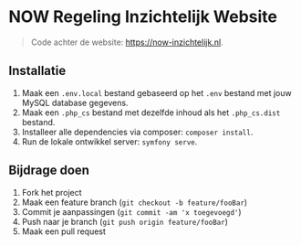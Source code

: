 # NOW Regeling Inzichtelijk Website
> Code achter de website: https://now-inzichtelijk.nl.

## Installatie

1. Maak een `.env.local` bestand gebaseerd op het `.env` bestand met jouw MySQL database gegevens.
2. Maak een `.php_cs` bestand met dezelfde inhoud als het `.php_cs.dist` bestand.
3. Installeer alle dependencies via composer: `composer install`.
4. Run de lokale ontwikkel server: `symfony serve`.

## Bijdrage doen

1. Fork het project
2. Maak een feature branch (`git checkout -b feature/fooBar`)
3. Commit je aanpassingen (`git commit -am 'x toegevoegd'`)
4. Push naar je branch (`git push origin feature/fooBar`)
5. Maak een pull request